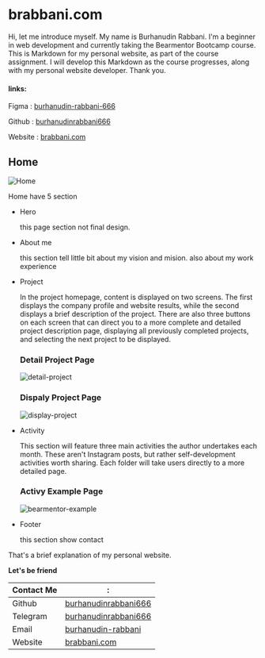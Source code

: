 # brabbani.com

Hi, let me introduce myself. My name is Burhanudin Rabbani. I'm a beginner in web development and currently taking the Bearmentor Bootcamp course. This is Markdown for my personal website, as part of the course assignment. I will develop this Markdown as the course progresses, along with my personal website developer. Thank you.

#### links:

Figma : [burhanudin-rabbani-666](https://www.figma.com/design/EXKlqZM6jUT3nMCf7XKO3r/brabbani.com?node-id=0-1&t=ElEnzI8HPoOgV6jB-1)

Github : [burhanudinrabbani666]()

Website : [brabbani.com](https://www.brabbani.com)

## Home

![Home](/brabbani/Red/home.png)

Home have 5 section

- Hero

  this page section not final design.

- About me

  this section tell little bit about my vision and mision. also about my work experience

- Project

  In the project homepage, content is displayed on two screens. The first displays the company profile and website results, while the second displays a brief description of the project. There are also three buttons on each screen that can direct you to a more complete and detailed project description page, displaying all previously completed projects, and selecting the next project to be displayed.

  ### Detail Project Page

  ![detail-project](/brabbani/Red/detail-project.png)

  ### Dispaly Project Page

  ![display-project](/brabbani/Red/project.png)

- Activity

  This section will feature three main activities the author undertakes each month. These aren't Instagram posts, but rather self-development activities worth sharing. Each folder will take users directly to a more detailed page.

  ### Activy Example Page

  ![bearmentor-example](/brabbani/Red/experience-bearmentor-bootcamp.png)

- Footer

  this section show contact

That's a brief explanation of my personal website.

**Let's be friend**

| Contact Me | :                                                               |
| ---------- | --------------------------------------------------------------- |
| Github     | [burhanudinrabbani666](https://github.com/burhanudinrabbani666) |
| Telegram   | [burhanudinrabbani666](https://t.me/burhanudinrabbani666)       |
| Email      | [burhanudin-rabbani]()                                          |
| Website    | [brabbani.com](htpps://www.brabbani.com)                        |
